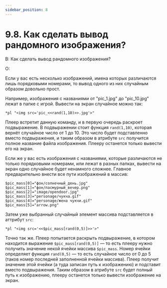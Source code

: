```yaml
---
sidebar_position: 8
---
```


# 9.8. Как сделать вывод рандомного изображения?
<!-- [:faq_09_08] -->
В: Как сделать вывод рандомного изображения?

О:

Если у вас есть несколько изображений, имена которых различаются лишь порядковыми номерами, то вывод одного из них случайным образом довольно прост.

Например, изображения с названиями от "pic_1.jpg" до "pic_10.jpg" лежат в папке с игрой. Вывести на экран случайное можно так:
```qsp
*pl "<img src='pic_<<rand(1,10)>>.jpg'>"
```
Плеер встретит данную команду, и в первую очередь раскроет подвыражение. В подвыражении стоит функция `rand(1,10)`, которая вернёт случайное число от 1 до 10. Это число будет подставленно вместо подвыражения, и таким образом в атрибуте `src` получится полное название файла изображения. Плееру останется только вывести его на экран.

Если же у вас есть изображения с названиями, которые различаются не только порядковыми номерами, или лежат в разных папках, вывести на экран одно случайное будет ненамного сложнее. Главное предварительно внести все пути изображений в массив:
```qsp
$pic_mass[0]="фон/солнечный_день.jpg"
$pic_mass[1]="фон/пасмурный_вечер.png"
$pic_mass[2]="image/opendoor.jpg"
$pic_mass[3]="personage/чукча.gif"
$pic_mass[4]="personage/жена чукчи.gif"
$pic_mass[5]="arrow.png"
```
Затем уже выбранный случайный элемент массива подставляется в аттрибут `src`:
```qsp
*pl "<img src='<<$pic_mass[rand(0,5)]>>'>"
```
Точно так же. Плеер попытается раскрыть подвыражение, в котором находится выражение `$pic_mass[rand(0,5)]` — то есть плееру нужно получить значение некой ячейки массива `$pic_mass`. Номер ячейки определяет функция `rand(0,5)` — то есть случайное число от 0 до 5 (таков номер последней заполненной ячейки массива). Плеер получит значение этой ячейки (а туда записан путь к изображению) и подставит вместо подвыражения. Таким образом в атрибуте `src` будет полный путь к изображению, плееру останется только вывести изображение на экран.
